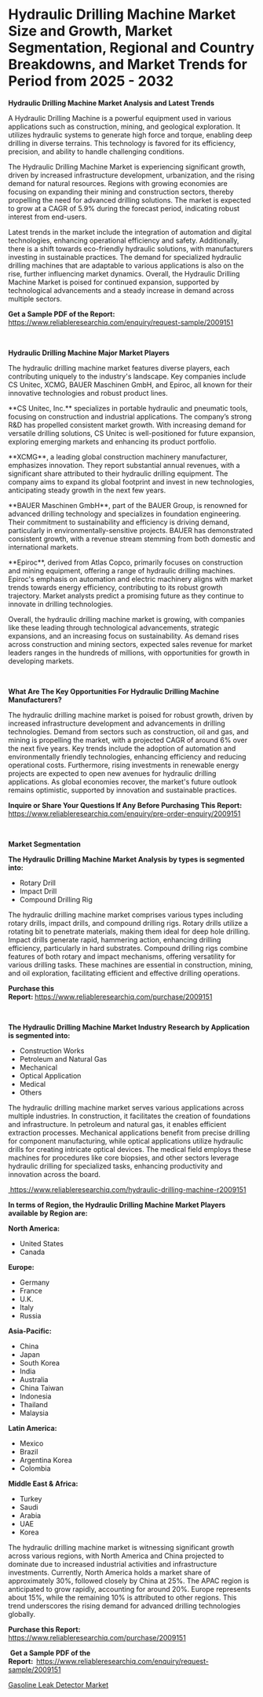 <p><h1>Hydraulic Drilling Machine Market Size and Growth, Market Segmentation, Regional and Country Breakdowns, and Market Trends for Period from 2025 -  2032</h1></p><p><strong>Hydraulic Drilling Machine Market Analysis and Latest Trends</strong></p>
<p><p>A Hydraulic Drilling Machine is a powerful equipment used in various applications such as construction, mining, and geological exploration. It utilizes hydraulic systems to generate high force and torque, enabling deep drilling in diverse terrains. This technology is favored for its efficiency, precision, and ability to handle challenging conditions.</p><p>The Hydraulic Drilling Machine Market is experiencing significant growth, driven by increased infrastructure development, urbanization, and the rising demand for natural resources. Regions with growing economies are focusing on expanding their mining and construction sectors, thereby propelling the need for advanced drilling solutions. The market is expected to grow at a CAGR of 5.9% during the forecast period, indicating robust interest from end-users.</p><p>Latest trends in the market include the integration of automation and digital technologies, enhancing operational efficiency and safety. Additionally, there is a shift towards eco-friendly hydraulic solutions, with manufacturers investing in sustainable practices. The demand for specialized hydraulic drilling machines that are adaptable to various applications is also on the rise, further influencing market dynamics. Overall, the Hydraulic Drilling Machine Market is poised for continued expansion, supported by technological advancements and a steady increase in demand across multiple sectors.</p></p>
<p><strong>Get a Sample PDF of the Report:&nbsp;</strong> <a href="https://www.reliableresearchiq.com/enquiry/request-sample/2009151?utm_campaign=2250&utm_medium=2&utm_source=Github&utm_content=ia&utm_term=20022025&utm_id=hydraulic-drilling-machine">https://www.reliableresearchiq.com/enquiry/request-sample/2009151</a></p>
<p>&nbsp;</p>
<p><strong>Hydraulic Drilling Machine Major Market Players</strong></p>
<p><p>The hydraulic drilling machine market features diverse players, each contributing uniquely to the industry's landscape. Key companies include CS Unitec, XCMG, BAUER Maschinen GmbH, and Epiroc, all known for their innovative technologies and robust product lines.</p><p>**CS Unitec, Inc.** specializes in portable hydraulic and pneumatic tools, focusing on construction and industrial applications. The company’s strong R&D has propelled consistent market growth. With increasing demand for versatile drilling solutions, CS Unitec is well-positioned for future expansion, exploring emerging markets and enhancing its product portfolio.</p><p>**XCMG**, a leading global construction machinery manufacturer, emphasizes innovation. They report substantial annual revenues, with a significant share attributed to their hydraulic drilling equipment. The company aims to expand its global footprint and invest in new technologies, anticipating steady growth in the next few years.</p><p>**BAUER Maschinen GmbH**, part of the BAUER Group, is renowned for advanced drilling technology and specializes in foundation engineering. Their commitment to sustainability and efficiency is driving demand, particularly in environmentally-sensitive projects. BAUER has demonstrated consistent growth, with a revenue stream stemming from both domestic and international markets.</p><p>**Epiroc**, derived from Atlas Copco, primarily focuses on construction and mining equipment, offering a range of hydraulic drilling machines. Epiroc's emphasis on automation and electric machinery aligns with market trends towards energy efficiency, contributing to its robust growth trajectory. Market analysts predict a promising future as they continue to innovate in drilling technologies.</p><p>Overall, the hydraulic drilling machine market is growing, with companies like these leading through technological advancements, strategic expansions, and an increasing focus on sustainability. As demand rises across construction and mining sectors, expected sales revenue for market leaders ranges in the hundreds of millions, with opportunities for growth in developing markets.</p></p>
<p>&nbsp;</p>
<p><strong>What Are The Key Opportunities For Hydraulic Drilling Machine Manufacturers?</strong></p>
<p><p>The hydraulic drilling machine market is poised for robust growth, driven by increased infrastructure development and advancements in drilling technologies. Demand from sectors such as construction, oil and gas, and mining is propelling the market, with a projected CAGR of around 6% over the next five years. Key trends include the adoption of automation and environmentally friendly technologies, enhancing efficiency and reducing operational costs. Furthermore, rising investments in renewable energy projects are expected to open new avenues for hydraulic drilling applications. As global economies recover, the market's future outlook remains optimistic, supported by innovation and sustainable practices.</p></p>
<p><strong>Inquire or Share Your Questions If Any Before Purchasing This Report:</strong> <a href="https://www.reliableresearchiq.com/enquiry/pre-order-enquiry/2009151?utm_campaign=2250&utm_medium=2&utm_source=Github&utm_content=ia&utm_term=20022025&utm_id=hydraulic-drilling-machine">https://www.reliableresearchiq.com/enquiry/pre-order-enquiry/2009151</a></p>
<p>&nbsp;</p>
<p><strong>Market Segmentation</strong></p>
<p><strong>The Hydraulic Drilling Machine Market Analysis by types is segmented into:</strong></p>
<p><ul><li>Rotary Drill</li><li>Impact Drill</li><li>Compound Drilling Rig</li></ul></p>
<p><p>The hydraulic drilling machine market comprises various types including rotary drills, impact drills, and compound drilling rigs. Rotary drills utilize a rotating bit to penetrate materials, making them ideal for deep hole drilling. Impact drills generate rapid, hammering action, enhancing drilling efficiency, particularly in hard substrates. Compound drilling rigs combine features of both rotary and impact mechanisms, offering versatility for various drilling tasks. These machines are essential in construction, mining, and oil exploration, facilitating efficient and effective drilling operations.</p></p>
<p><strong>Purchase this Report:&nbsp;</strong><a href="https://www.reliableresearchiq.com/purchase/2009151?utm_campaign=2250&utm_medium=2&utm_source=Github&utm_content=ia&utm_term=20022025&utm_id=hydraulic-drilling-machine">https://www.reliableresearchiq.com/purchase/2009151</a></p>
<p>&nbsp;</p>
<p><strong>The Hydraulic Drilling Machine Market Industry Research by Application is segmented into:</strong></p>
<p><ul><li>Construction Works</li><li>Petroleum and Natural Gas</li><li>Mechanical</li><li>Optical Application</li><li>Medical</li><li>Others</li></ul></p>
<p><p>The hydraulic drilling machine market serves various applications across multiple industries. In construction, it facilitates the creation of foundations and infrastructure. In petroleum and natural gas, it enables efficient extraction processes. Mechanical applications benefit from precise drilling for component manufacturing, while optical applications utilize hydraulic drills for creating intricate optical devices. The medical field employs these machines for procedures like core biopsies, and other sectors leverage hydraulic drilling for specialized tasks, enhancing productivity and innovation across the board.</p></p>
<p><a href="https://www.reliableresearchiq.com/hydraulic-drilling-machine-r2009151?utm_campaign=2250&utm_medium=2&utm_source=Github&utm_content=ia&utm_term=20022025&utm_id=hydraulic-drilling-machine">&nbsp;https://www.reliableresearchiq.com/hydraulic-drilling-machine-r2009151</a></p>
<p><strong>In terms of Region, the Hydraulic Drilling Machine Market Players available by Region are:</strong></p>
<p>
    <p> <strong> North America: </strong>
        <ul>
            <li>United States</li>
            <li>Canada</li>
        </ul>
        </p> 
    <p> <strong> Europe: </strong>
        <ul>
            <li>Germany</li>
            <li>France</li>
            <li>U.K.</li>
            <li>Italy</li>
            <li>Russia</li>
        </ul>
        </p> 
    <p> <strong> Asia-Pacific: </strong>
        <ul>
            <li>China</li>
            <li>Japan</li>
            <li>South Korea</li>
            <li>India</li>
            <li>Australia</li>
            <li>China Taiwan</li>
            <li>Indonesia</li>
            <li>Thailand</li>
            <li>Malaysia</li>
        </ul>
        </p> 
    <p> <strong> Latin America: </strong>
        <ul>
            <li>Mexico</li>
            <li>Brazil</li>
            <li>Argentina Korea</li>
            <li>Colombia</li>
        </ul>
        </p> 
    <p> <strong> Middle East & Africa: </strong>
        <ul>
            <li>Turkey</li>
            <li>Saudi</li>
            <li>Arabia</li>
            <li>UAE</li>
            <li>Korea</li>
        </ul>
    </p>
    </p>
<p><p>The hydraulic drilling machine market is witnessing significant growth across various regions, with North America and China projected to dominate due to increased industrial activities and infrastructure investments. Currently, North America holds a market share of approximately 30%, followed closely by China at 25%. The APAC region is anticipated to grow rapidly, accounting for around 20%. Europe represents about 15%, while the remaining 10% is attributed to other regions. This trend underscores the rising demand for advanced drilling technologies globally.</p></p>
<p><strong>Purchase this Report: </strong><a href="https://www.reliableresearchiq.com/purchase/2009151?utm_campaign=2250&utm_medium=2&utm_source=Github&utm_content=ia&utm_term=20022025&utm_id=hydraulic-drilling-machine">https://www.reliableresearchiq.com/purchase/2009151</a></p>
<p>&nbsp;<strong>Get a Sample PDF of the Report:&nbsp;&nbsp;</strong><a href="https://www.reliableresearchiq.com/enquiry/request-sample/2009151?utm_campaign=2250&utm_medium=2&utm_source=Github&utm_content=ia&utm_term=20022025&utm_id=hydraulic-drilling-machine">https://www.reliableresearchiq.com/enquiry/request-sample/2009151</a></p>
<p><strong></strong></p>
<p><p><a href="https://github.com/tona7vba/Market-Research-Report-List-1/blob/main/gasoline-leak-detector-market.md?utm_campaign=2250&utm_medium=2&utm_source=Github&utm_content=ia&utm_term=20022025&utm_id=hydraulic-drilling-machine">Gasoline Leak Detector Market</a></p></p>
